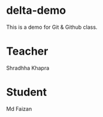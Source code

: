 # delta-demo
This is a demo for Git &amp; Github class.

# Teacher
Shradhha Khapra

# Student 
Md Faizan